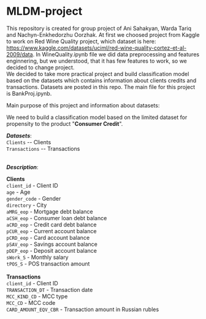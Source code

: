 # MLDM-project
This repository is created for group project of Ani Sahakyan, Warda Tariq and Nachyn-Enkhedorzhu Oorzhak. At first we choosed project from Kaggle to work on Red Wine Quality project, which dataset is here: https://www.kaggle.com/datasets/uciml/red-wine-quality-cortez-et-al-2009/data. In WineQuality.ipynb file we did data preprocessing and features enginnering, but we understood, that it has few features to work, so we decided to change project.
<br>
We decided to take more practical project and build classification model based on the datasets which contains information about clients credits and transactions. Datasets are posted in this repo. The main file for this project is BankProj.ipynb. <br>

Main purpose of this project and information about datasets:

We need to build a classification model based on the limited dataset for propensity to the product "**Consumer Credit**".
<br>

***Datasets***:<br>
`Clients` -- Clients<br>
`Transactions` -- Transactions<br>
<br>

***Description***:<br>

**Clients**<br>
`client_id` - Client ID<br>
`age` - Age<br>
`gender_code` - Gender<br>
`directory` - City<br>
`aMRG_eop` - Mortgage debt balance<br>
`aCSH_eop` - Consumer loan debt balance<br>
`aCRD_eop` - Credit card debt balance<br>
`pCUR_eop` - Current account balance<br>
`pCRD_eop` - Card account balance<br>
`pSAV_eop` - Savings account balance<br>
`pDEP_eop` - Deposit account balance<br>
`sWork_S` - Monthly salary<br>
`tPOS_S` - POS transaction amount<br>
<br>
**Transactions**<br>
`client_id` - Client ID<br>
`TRANSACTION_DT` - Transaction date<br>
`MCC_KIND_CD` - MCC type<br>
`MCC_CD` - MCC code<br>
`CARD_AMOUNT_EQV_CBR` - Transaction amount in Russian rubles<br>

